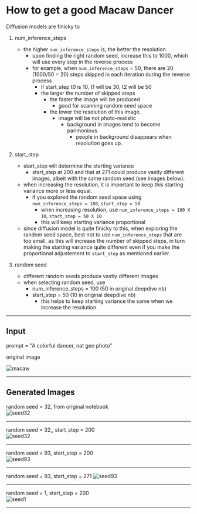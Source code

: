 # How to get a good Macaw Dancer

Diffusion models are finicky to



1. num_inference_steps
    - the higher `num_inference_steps` is, the better the resolution
      - upon finding the right random seed, increase this to 1000, which will use every step in the reverse process
      - for example, when `num_inference_steps` = 50, there are 20 (1000/50 = 20) steps skipped in each iteration during the reverse process
        - if start_step t0 is 10, t1 will be 30, t2 will be 50
        - the larger the number of skipped steps
          - the faster the image will be produced
            - good for scanning random seed space
          - the lower the resolution of this image.
            - image will be not photo-realistic
              - background in images tend to become parimonious
                - people in background disappears when resolution goes up. 

2. start_step 
    - start_step will determine the starting variance 
      - start_step at 200 and that at 271 could produce vastly different images, albeit with the same random seed (see images below).
    - when increasing the resolution, it is important to keep this starting variance more or less equal.
      - if you explored the random seed space using `num_inference_steps = 100`, `start_step = 50`
         - when increasing resolution, use `num_inference_steps = 100 X 10`, `start_step = 50 X 10`
         - this will keep starting variance proportional
    - since diffusion model is quite finicky to this, when exploring the random seed space, best not to use `num_inference_steps` that are too small, as this will increase the number of skipped steps, in turn making the starting variance quite different even if you make the proportional adjustement to `start_step` as mentioned earlier.

3. random seed
    - different random seeds produce vastly different images
    - when selecting random seed, use 
      - num_inference_steps = 100 (50 in original deepdive nb)
      - start_step = 50 (10 in original deepdive nb)
        - this helps to keep starting variance the same when we increase the resolution.

  
---
## Input

prompt = "A colorful dancer, nat geo photo"

original image  

![macaw](macaw.jpg)            

----
## Generated Images  

random seed = 32, from original notebook  
![seed32](seed32_original.jpg)  
  

---  

random seed = 32,, start_step = 200    
![seed32](seed32.jpg)  
  

----
random seed = 93, start_step = 200  
![seed93](seed93.jpg)  
  

----
random seed = 93, start_step = 271 
![seed93](seed_93_start_step271.jpg)  
  

----
random seed = 1, start_step = 200   
![seed1](seed1.jpg)  
  

---


